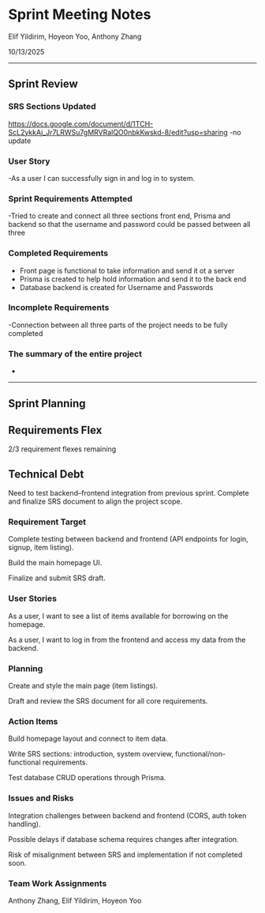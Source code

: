 # Sprint Meeting Notes


Elif Yildirim, Hoyeon Yoo, Anthony Zhang

10/13/2025

***

## Sprint Review

### SRS Sections Updated

https://docs.google.com/document/d/1TCH-ScL2ykkAj_Jr7LRWSu7gMRVRalQO0nbkKwskd-8/edit?usp=sharing
-no update

### User Story

-As a user  I can successfully sign in and log in to system.

### Sprint Requirements Attempted

-Tried to create and connect all three sections front end, Prisma and backend so that the username and password could be passed between all three


### Completed Requirements

- Front page is functional to take information and send it ot a server
- Prisma is created to help hold information and send it to the back end 
- Database backend is created for Username and Passwords


### Incomplete Requirements

-Connection between all three parts of the project needs to be fully completed 

### The summary of the entire project

-

***

## Sprint Planning

## Requirements Flex

2/3 requirement flexes remaining

## Technical Debt

Need to test backend–frontend integration from previous sprint.
Complete and finalize SRS document to align the project scope.

### Requirement Target

Complete testing between backend and frontend (API endpoints for login, signup, item listing).

Build the main homepage UI.

Finalize and submit SRS draft.

### User Stories

As a user, I want to see a list of items available for borrowing on the homepage.

As a user, I want to log in from the frontend and access my data from the backend.

### Planning

Create and style the main page (item listings).

Draft and review the SRS document for all core requirements.

### Action Items

Build homepage layout and connect to item data.

Write SRS sections: introduction, system overview, functional/non-functional requirements.

Test database CRUD operations through Prisma.

### Issues and Risks

Integration challenges between backend and frontend (CORS, auth token handling).

Possible delays if database schema requires changes after integration.

Risk of misalignment between SRS and implementation if not completed soon.

### Team Work Assignments

Anthony Zhang, Elif Yildirim, Hoyeon Yoo

